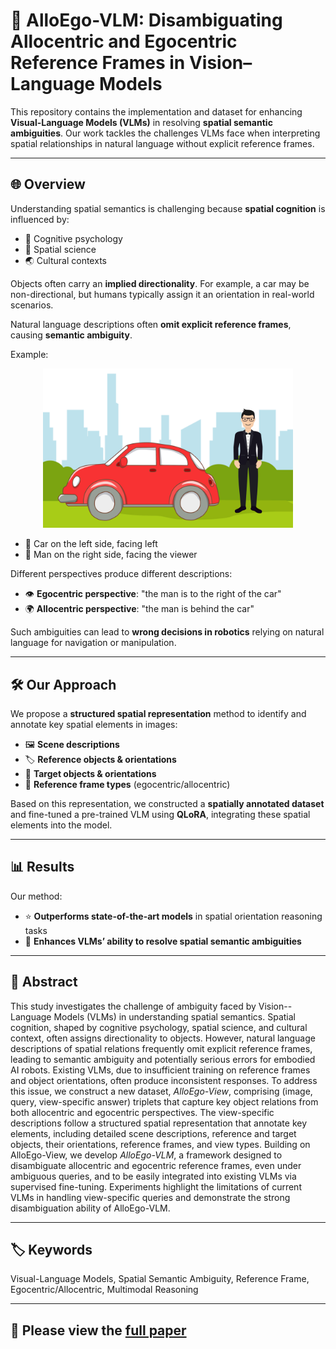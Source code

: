 # 🚀 AlloEgo-VLM: Disambiguating Allocentric and Egocentric Reference Frames in Vision–Language Models

This repository contains the implementation and dataset for enhancing **Visual-Language Models (VLMs)** in resolving **spatial semantic ambiguities**. Our work tackles the challenges VLMs face when interpreting spatial relationships in natural language without explicit reference frames.

---

## 🌐 Overview

Understanding spatial semantics is challenging because **spatial cognition** is influenced by:

- 🧠 Cognitive psychology  
- 📏 Spatial science  
- 🌏 Cultural contexts  

Objects often carry an **implied directionality**. For example, a car may be non-directional, but humans typically assign it an orientation in real-world scenarios.  

Natural language descriptions often **omit explicit reference frames**, causing **semantic ambiguity**.  

Example:  
<p align="center">
  <img src="car-man.png" alt="Car and Man Spatial Ambiguity" width="400"/>
</p>

- 🚗 Car on the left side, facing left  
- 🧍 Man on the right side, facing the viewer  

Different perspectives produce different descriptions:

- 👁️ **Egocentric perspective**: "the man is to the right of the car"  
- 🌍 **Allocentric perspective**: "the man is behind the car"  

Such ambiguities can lead to **wrong decisions in robotics** relying on natural language for navigation or manipulation.

---

## 🛠️ Our Approach

We propose a **structured spatial representation** method to identify and annotate key spatial elements in images:

- 🖼️ **Scene descriptions**  
- 🏷️ **Reference objects & orientations**  
- 🎯 **Target objects & orientations**  
- 🔄 **Reference frame types** (egocentric/allocentric)  

Based on this representation, we constructed a **spatially annotated dataset** and fine-tuned a pre-trained VLM using **QLoRA**, integrating these spatial elements into the model.

---

## 📊 Results

Our method:

- ⭐ **Outperforms state-of-the-art models** in spatial orientation reasoning tasks  
- 🤖 **Enhances VLMs’ ability to resolve spatial semantic ambiguities**

---

## 📄 Abstract

This study investigates the challenge of ambiguity faced by Vision--Language Models (VLMs) in understanding spatial semantics. Spatial cognition, shaped by cognitive psychology, spatial science, and cultural context, often assigns directionality to objects. However, natural language descriptions of spatial relations frequently omit explicit reference frames, leading to semantic ambiguity and potentially serious errors for embodied AI robots. Existing VLMs, due to insufficient training on reference frames and object orientations, often produce inconsistent responses. To address this issue, we construct a new dataset, _AlloEgo-View_, comprising (image, query, view-specific answer) triplets that capture key object relations from both allocentric and egocentric perspectives. The view-specific descriptions follow a structured spatial representation that annotate key elements, including detailed scene descriptions, reference and target objects, their orientations, reference frames, and view types. Building on AlloEgo-View, we develop _AlloEgo-VLM_, a framework designed to disambiguate allocentric and egocentric reference frames, even under ambiguous queries, and to be easily integrated into existing VLMs via supervised fine-tuning. Experiments highlight the limitations of current VLMs in handling view-specific queries and demonstrate the strong disambiguation ability of AlloEgo-VLM.

---

## 🏷️ Keywords

Visual-Language Models, Spatial Semantic Ambiguity, Reference Frame, Egocentric/Allocentric, Multimodal Reasoning

---

## 📄 Please view the [full paper](./AlloEgo_VLM_Paper.pdf)
